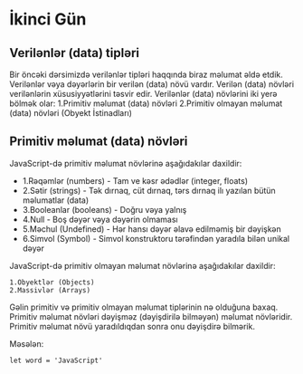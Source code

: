 # İkinci Gün

## Verilənlər (data) tipləri

Bir öncəki dərsimizdə verilənlər tipləri haqqında biraz məlumat əldə etdik. Verilənlər vəya dəyərlərin bir verilən (data) növü vardır.
Verilən (data) növləri verilənlərin xüsusiyyətlərini təsvir edir. Verilənlər (data) növlərini iki yerə bölmək olar:
1.Primitiv məlumat (data) növləri
2.Primitiv olmayan məlumat (data) növləri (Obyekt İstinadları)

## Primitiv məlumat (data) növləri

JavaScript-də primitiv məlumat növlərinə aşağıdakılar daxildir:

- 1.Rəqəmlər (numbers) - Tam ve kəsr ədədlər (integer, floats)
- 2.Sətir (strings) - Tək dırnaq, cüt dırnaq, tərs dırnaq ilı yazılan bütün məlumatlar (data)
- 3.Booleanlar (booleans) - Doğru vəya yalnış
- 4.Null - Boş dəyər vəya dəyərin olmaması
- 5.Məchul (Undefined) - Hər hansı dəyər əlavə edilməmiş bir dəyişkən
- 6.Simvol (Symbol) - Simvol konstruktoru tərəfindən yaradıla bilən unikal dəyər

JavaScript-də primitiv olmayan məlumat növlərinə aşağıdakılar daxildir:

    1.Obyektlər (Objects)
    2.Massivlər (Arrays)

Gəlin primitiv və primitiv olmayan məlumat tiplərinin nə olduğuna baxaq. Primitiv məlumat növləri dəyişməz (dəyişdirilə bilməyən) məlumat növləridir. Primitiv məlumat növü yaradıldıqdan sonra onu dəyişdirə bilmərik.

Məsələn:

    let word = 'JavaScript'
